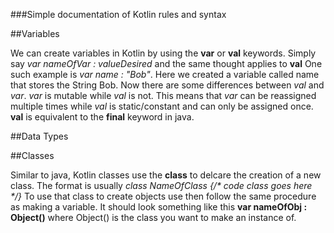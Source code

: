 ###Simple documentation of Kotlin rules and syntax

##Variables

We can create variables in Kotlin by using the __var__ or __val__ keywords. Simply say _var nameOfVar : valueDesired_ and the same thought applies to __val__ 
One such example is _var name : "Bob"_. Here we created a variable called name that stores the String Bob. Now there are some differences between _val_ and _var_.
_var_ is mutable while _val_ is not. This means that _var_ can be reassigned multiple times while _val_ is static/constant and can only be assigned once.
__val__ is equivalent to the __final__ keyword in java.

##Data Types



##Classes

Similar to java, Kotlin classes use the __class__ to delcare the creation of a new class. The format is usually _class NameOfClass {/* code class goes here */}_
To use that class to create objects use then follow the same procedure as making a variable. It should look something like this __var nameOfObj : Object()__ where Object() is the class you want to make 
an instance of.

